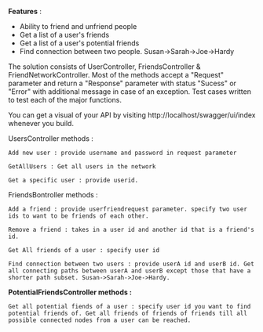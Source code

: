 <b>Features</b> : 

* Ability to friend and unfriend people
* Get a list of a user's friends
* Get a list of a user's potential friends
* Find connection between two people. Susan->Sarah->Joe->Hardy

The solution consists of UserController, FriendsController & FriendNetworkController. Most of the methods accept a "Request" parameter and return a "Response" parameter with status "Sucess" or "Error" 
with additional message in case of an exception. Test cases written to test each of the major functions.

You can get a visual of your API by visiting http://localhost/swagger/ui/index whenever you build.

UsersController methods :

	Add new user : provide username and password in request parameter

	GetAllUsers : Get all users in the network

	Get a specific user : provide userid.


FriendsBontroller methods :

	Add a friend : provide userfriendrequest parameter. specify two user ids to want to be friends of each other.

	Remove a friend : takes in a user id and another id that is a friend's id.

	Get All friends of a user : specify user id

	Find connection between two users : provide userA id and userB id. Get all connecting paths between userA and userB except those that have a shorter path subset. Susan->Sarah->Joe->Hardy.

<b>PotentialFriendsController methods :</b>

	Get all potential fiends of a user : specify user id you want to find potential friends of. Get all friends of friends of friends till all possible connected nodes from a user can be reached.


